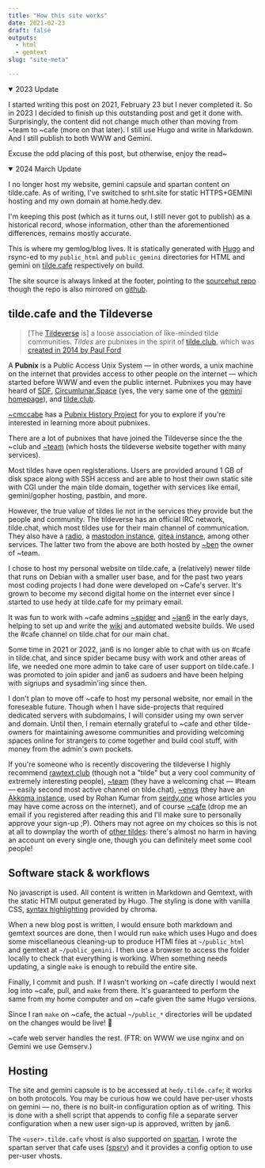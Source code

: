 ```yaml
---
title: "How this site works"
date: 2021-02-23
draft: false
outputs:
  - html
  - gemtext
slug: "site-meta"

---
```


<details open>
<summary>2023 Update</summary>

I started writing this post on 2021, February 23 but I never completed it. So in
2023 I decided to finish up this outstanding post and get it done with.
Surprisingly, the content did not change much other than moving from ~team to
~cafe (more on that later). I still use Hugo and write in Markdown. And I still
publish to both WWW and Gemini.

Excuse the odd placing of this post, but otherwise, enjoy the read~

</details>

<details open>
<summary>2024 March Update</summary>

I no longer host my website, gemini capsule and spartan content on tilde.cafe.
As of writing, I've switched to srht.site for static HTTPS+GEMINI hosting and
my own domain at home.hedy.dev.

I'm keeping this post (which as it turns out, I still never got to publish) as
a historical record, whose information, other than the aforementioned
differences, remains mostly accurate.

</details>

This is where my gemlog/blog lives. It is statically generated
with [Hugo](https://gohugo.io/) and rsync-ed to my `public_html` and `public_gemini`
directories for HTML and gemini on [tilde.cafe](tilde.cafe) respectively on build.

The site source is always linked at the footer, pointing to the [sourcehut
repo](https://sr.ht/~hedy/site) though the repo is also mirrored on
[github](https://github.com/hedyhli/site).


## tilde.cafe and the Tildeverse

> [The [Tildeverse](https://tildeverse.org) is] a loose association of
> like-minded tilde communities. *Tildes* are pubnixes in the spirit of
> [tilde.club](https://tilde.club/), which was [created in 2014 by Paul
> Ford](https://medium.com/message/tilde-club-i-had-a-couple-drinks-and-woke-up-with-1-000-nerds-a8904f0a2ebf)

A **Pubnix** is a Public Access Unix System — in other words, a unix machine on
the internet that provides access to other people on the internet — which
started before WWW and even the public internet. Pubnixes you may have heard of
[SDF](https://sdf.org), [Circumlunar.Space](https://circumlunar.space/) (yes,
the very same one of the [gemini homepage](https://gemini.circumlunar.space)),
and [tilde.club](https://tilde.club).

[~cmccabe](https://tilde.team/~cmccabe/) has a [Pubnix History
Project](https://gopher.mills.io/rawtext.club/1/~cmccabe/pubnixhist/) for you to
explore if you're interested in learning more about pubnixes.

There are a lot of pubnixes that have joined the Tildeverse since the the ~club
and [~team](https://tilde.team) (which hosts the tildeverse website together
with many services).

Most tildes have open registerations. Users are provided around 1 GB of disk
space along with SSH access and are able to host their own static site with CGI
under the main tilde domain, together with services like email, gemini/gopher
hosting, pastbin, and more.

However, the true value of tildes lie not in the services they provide but the
people and community. The tildeverse has an official IRC network, tilde.chat,
which most tildes use for their main channel of communication. They also have a
[radio](https://tilderadio.org), a [mastodon instance](https://tilde.zone),
[gitea instance](https://tildegit.org), among other services. The latter two
from the above are both hosted by [~ben](https://ben.tilde.team) the owner of
~team.

I chose to host my personal website on tilde.cafe, a (relatively) newer tilde
that runs on Debian with a smaller user base, and for the past two years most
coding projects I had done were developed on ~Cafe's server. It's grown to
become my second digital home on the internet ever since I started to use hedy
at tilde.cafe for my primary email.

It was fun to work with ~cafe admins [~spider](https://tilde.cafe/~spider/) and
[~jan6](https://tilde.cafe/~jan6) in the early days, helping to set up and write
the [wiki](https://tilde.cafe/wiki/) and automated website builds. We used the
 #cafe channel on tilde.chat for our main chat.

Some time in 2021 or 2022, jan6 is no longer able to chat with us on #cafe in
tilde.chat, and since spider became busy with work and other areas of life, we
needed one more admin to take care of user support on tilde.cafe. I was
promoted to join spider and jan6 as sudoers and have been helping with signups
and sysadmin'ing since then.

I don't plan to move off ~cafe to host my personal website, nor email in the
foreseable future. Though when I have side-projects that required dedicated
servers with subdomains, I will consider using my own server and domain. Until
then, I remain eternally grateful to ~cafe and other tilde-owners for
maintaining awesome communities and providing welcoming spaces online for
strangers to come together and build cool stuff, with money from the admin's own
pockets.

If you're someone who is recently discovering the tildeverse I highly recommend
[rawtext.club](https://rawtext.club) (though not a "tilde" but a very cool
community of extremely interesting people), [~team](https://tilde.team) (they
have a welcoming chat — #team — easily second most active channel on
tilde.chat), [~envs](https://envs.net) (they have an [Akkoma
instance](https://pleroma.envs.net), used by Rohan Kumar from
[seirdy.one](https://seirdy.one) whose articles you may have come across on the
internet), and of course [~cafe](https://tilde.cafe) (drop me an
email if you registered after reading this and I'll make sure to personally
approve your sign-up ;P). Others may not agree on my choices so this is not at
all to downplay the worth of [other tildes](https://tildeverse.org/members/):
there's almost no harm in having an account on every single one, though you can
definitely meet some cool people!


## Software stack & workflows

No javascript is used. All content is written in Markdown and Gemtext, with the
static HTMl output generated by Hugo. The styling is done with vanilla CSS,
[syntax highlighting](/posts/hugo-syntax-highlighting/) provided by chroma.

When a new blog post is written, I would ensure both markdown and gemtext
sources are done, then I would run `make` which uses Hugo and does some
miscellaneous cleaning-up to produce HTMl files at `~/public_html` and gemtext
at `~/public_gemini`. I then use a browser to access the folder locally to check
that everything is working. When something needs updating, a single `make` is
enough to rebuild the entire site.

Finally, I commit and push. If I wasn't working on ~cafe directly I would next
log into ~cafe, pull, and `make` from there. It's guaranteed to perform the same
from my home computer and on ~cafe given the same Hugo versions.

Since I ran `make` on ~cafe, the actual `~/public_*` directories will be updated
on the changes would be live! 🎉

~cafe web server handles the rest. (FTR: on WWW we use nginx and on Gemini we
use Gemserv.)


## Hosting

The site and gemini capsule is to be accessed at `hedy.tilde.cafe`; it works on
both protocols. You may be curious how we could have per-user vhosts on gemini —
no, there is no built-in configuration option as of writing. This is done with a
shell script that appends to config file a separate server configuration when a
new user sign-up is approved, written by jan6.

The `<user>.tilde.cafe` vhost is also supported on
[spartan](https://portal.mozz.us/gemini/spartan.mozz.us). I wrote the spartan
server that cafe uses ([spsrv](https://github.com/hedyhli/spsrv)) and it
provides a config option to use per-user vhosts.

